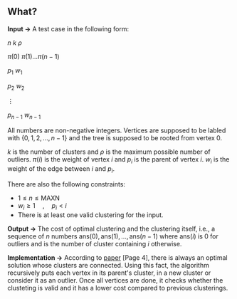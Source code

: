 ## What?

**Input $\to$** A test case in the following form:

$n\ k\ \rho$

$\pi(0)\ \pi(1) \dots \pi(n - 1)$

$p_1\ w_1$

$p_2\ w_2$

$\vdots$

$p_{n-1}\ w_{n-1}$

All numbers are non-negative integers. Vertices are supposed to be labled with $\{0, 1, 2, \dots, n - 1\}$ and the tree is supposed to be rooted from vertex $0$. 

$k$ is the number of clusters and $\rho$ is the maximum possible number of outliers. $\pi(i)$ is the weight of vertex $i$ and $p_i$ is the parent of vertex $i$. $w_i$ is the weight of the edge between $i$ and $p_i$.

There are also the following constraints:

- $1 \leq n \leq \text{MAXN}$
- $w_i \geq 1 \quad , \quad p_i < i$
- There is at least one valid clustering for the input.

**Output $\to$** The cost of optimal clustering and the clustering itself, i.e., a sequence of $n$ numbers 
$\text{ans}(0), \text{ans}(1), \dots, \text{ans}(n-1)$
where 
$\text{ans}(i)$
is 0 for outliers and is the number of cluster containing $i$ otherwise. 

**Implementation $\to$** According to [paper](/../Mean%20Isoperimetry%20with%20Control%20on%20Outliers.pdf) [Page 4], there is always an optimal solution whose clusters are connected. Using this fact, the algorithm recursively puts each vertex in its parent's cluster, in a new cluster or consider it as an outlier. Once all vertices are done, it checks whether the clusteting is valid and it has a lower cost compared to previous clusterings.
